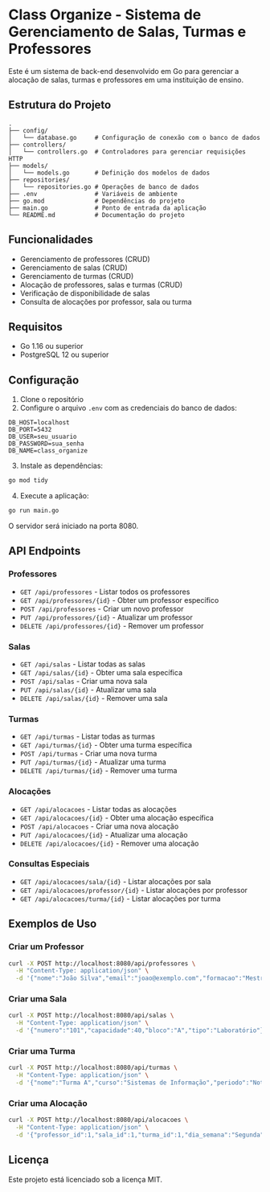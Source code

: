 # Class Organize - Sistema de Gerenciamento de Salas, Turmas e Professores

Este é um sistema de back-end desenvolvido em Go para gerenciar a alocação de salas, turmas e professores em uma instituição de ensino.

## Estrutura do Projeto

```
.
├── config/
│   └── database.go     # Configuração de conexão com o banco de dados
├── controllers/
│   └── controllers.go  # Controladores para gerenciar requisições HTTP
├── models/
│   └── models.go       # Definição dos modelos de dados
├── repositories/
│   └── repositories.go # Operações de banco de dados
├── .env                # Variáveis de ambiente
├── go.mod              # Dependências do projeto
├── main.go             # Ponto de entrada da aplicação
└── README.md           # Documentação do projeto
```

## Funcionalidades

- Gerenciamento de professores (CRUD)
- Gerenciamento de salas (CRUD)
- Gerenciamento de turmas (CRUD)
- Alocação de professores, salas e turmas (CRUD)
- Verificação de disponibilidade de salas
- Consulta de alocações por professor, sala ou turma

## Requisitos

- Go 1.16 ou superior
- PostgreSQL 12 ou superior

## Configuração

1. Clone o repositório
2. Configure o arquivo `.env` com as credenciais do banco de dados:

```
DB_HOST=localhost
DB_PORT=5432
DB_USER=seu_usuario
DB_PASSWORD=sua_senha
DB_NAME=class_organize
```

3. Instale as dependências:

```bash
go mod tidy
```

4. Execute a aplicação:

```bash
go run main.go
```

O servidor será iniciado na porta 8080.

## API Endpoints

### Professores

- `GET /api/professores` - Listar todos os professores
- `GET /api/professores/{id}` - Obter um professor específico
- `POST /api/professores` - Criar um novo professor
- `PUT /api/professores/{id}` - Atualizar um professor
- `DELETE /api/professores/{id}` - Remover um professor

### Salas

- `GET /api/salas` - Listar todas as salas
- `GET /api/salas/{id}` - Obter uma sala específica
- `POST /api/salas` - Criar uma nova sala
- `PUT /api/salas/{id}` - Atualizar uma sala
- `DELETE /api/salas/{id}` - Remover uma sala

### Turmas

- `GET /api/turmas` - Listar todas as turmas
- `GET /api/turmas/{id}` - Obter uma turma específica
- `POST /api/turmas` - Criar uma nova turma
- `PUT /api/turmas/{id}` - Atualizar uma turma
- `DELETE /api/turmas/{id}` - Remover uma turma

### Alocações

- `GET /api/alocacoes` - Listar todas as alocações
- `GET /api/alocacoes/{id}` - Obter uma alocação específica
- `POST /api/alocacoes` - Criar uma nova alocação
- `PUT /api/alocacoes/{id}` - Atualizar uma alocação
- `DELETE /api/alocacoes/{id}` - Remover uma alocação

### Consultas Especiais

- `GET /api/alocacoes/sala/{id}` - Listar alocações por sala
- `GET /api/alocacoes/professor/{id}` - Listar alocações por professor
- `GET /api/alocacoes/turma/{id}` - Listar alocações por turma

## Exemplos de Uso

### Criar um Professor

```bash
curl -X POST http://localhost:8080/api/professores \
  -H "Content-Type: application/json" \
  -d '{"nome":"João Silva","email":"joao@exemplo.com","formacao":"Mestrado em Computação","disciplina":"Programação Web"}'
```

### Criar uma Sala

```bash
curl -X POST http://localhost:8080/api/salas \
  -H "Content-Type: application/json" \
  -d '{"numero":"101","capacidade":40,"bloco":"A","tipo":"Laboratório"}'
```

### Criar uma Turma

```bash
curl -X POST http://localhost:8080/api/turmas \
  -H "Content-Type: application/json" \
  -d '{"nome":"Turma A","curso":"Sistemas de Informação","periodo":"Noturno","quant_alunos":35}'
```

### Criar uma Alocação

```bash
curl -X POST http://localhost:8080/api/alocacoes \
  -H "Content-Type: application/json" \
  -d '{"professor_id":1,"sala_id":1,"turma_id":1,"dia_semana":"Segunda","horario_inicio":"19:00","horario_fim":"22:30"}'
```

## Licença

Este projeto está licenciado sob a licença MIT.
